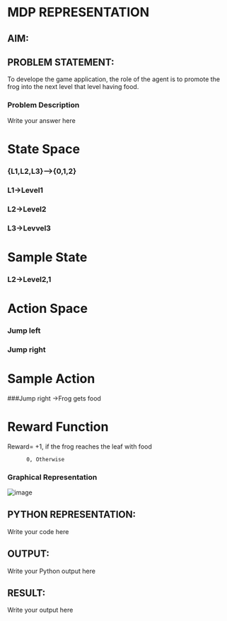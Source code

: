 # MDP REPRESENTATION

## AIM:

## PROBLEM STATEMENT:
To develope the game application, the role of the agent is to promote the frog into the next level that level having food.

### Problem Description
Write your answer here

# State Space
### {L1,L2,L3}-->{0,1,2}

### L1->Level1

### L2->Level2

###  L3->Levvel3

# Sample State
### L2->Level2,1

# Action Space
### Jump left

### Jump right

# Sample Action
###Jump right ->Frog gets food

# Reward Function
Reward= 
         +1, if the frog reaches the leaf with food

          0, Otherwise

### Graphical Representation
![image](https://github.com/MEENA155/mdp-representation/assets/94677128/849be418-8324-4873-bff3-3680eab86746)


## PYTHON REPRESENTATION:
Write your code here

## OUTPUT:
Write your Python output here

## RESULT:
Write your output here

